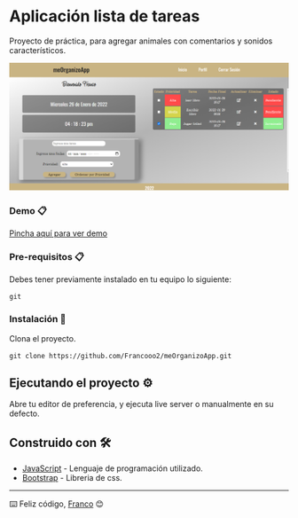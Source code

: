 # Aplicación lista de tareas

Proyecto de práctica, para agregar animales con comentarios y sonidos característicos.

![Perfil principal.](https://github.com/Francooo2/meOrganizoApp/blob/main/src/public/img/profile.png?raw=true "Perfil principal")


### Demo 📋

[Pincha aquí para ver demo](https://www.meorganizo.digital/)

### Pre-requisitos 📋

Debes tener previamente instalado en tu equipo lo siguiente:

```
git
```

### Instalación 🔧

Clona el proyecto.

```
git clone https://github.com/Francooo2/meOrganizoApp.git
```

## Ejecutando el proyecto ⚙️

Abre tu editor de preferencia, y ejecuta live server o manualmente en su defecto.

## Construido con 🛠️

* [JavaScript](https://www.javascript.com/) - Lenguaje de programación utilizado.
* [Bootstrap](https://getbootstrap.com/) - Libreria de css.

---
⌨️ Feliz código, [Franco](https://github.com/Francooo2) 😊
